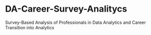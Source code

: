 # DA-Career-Survey-Analitycs
Survey-Based Analysis of Professionals in Data Analytics and Career Transition into Analytics
